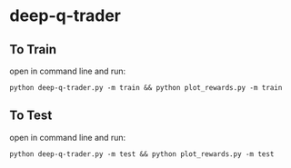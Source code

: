 # deep-q-trader

## To Train

open in command line and run:

```
python deep-q-trader.py -m train && python plot_rewards.py -m train
```

## To Test

open in command line and run: 

```
python deep-q-trader.py -m test && python plot_rewards.py -m test
```
